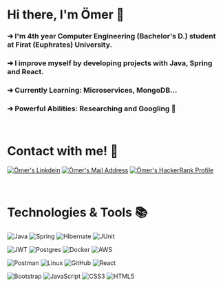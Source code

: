 # Hi there, I'm Ömer :wave:
 
### ➔ I'm 4th year Computer Engineering (Bachelor's D.) student at Firat (Euphrates) University.
### ➔ I improve myself by developing projects with Java, Spring and React.
### ➔ Currently Learning: Microservices, MongoDB...
### ➔ Powerful Abilities: Researching and Googling :slightly_smiling_face:

<br>

# Contact with me! :handshake:
<a href="https://www.linkedin.com/in/oscngl/" target="_blank" rel="nofollow"><img alt="Ömer's Linkdein" src="https://img.shields.io/badge/LinkedIn-0077B5?style=for-the-badge&logo=linkedin&logoColor=white" /></a>
<a href="mailto:oscngl@gmail.com" target="_blank" rel="nofollow"><img alt="Ömer's Mail Address" src="https://img.shields.io/badge/Gmail-D14836?style=for-the-badge&logo=gmail&logoColor=white" /></a>
<a href="https://www.hackerrank.com/oscngl" target="_blank" rel="nofollow"><img alt="Ömer's HackerRank Profile" src="https://img.shields.io/badge/-Hackerrank-2EC866?style=for-the-badge&logo=HackerRank&logoColor=white" /></a>
  
<br>

# Technologies & Tools :books:
![Java](https://img.shields.io/badge/java-%23ED8B00.svg?style=for-the-badge&logo=java&logoColor=white)
![Spring](https://img.shields.io/badge/spring-%236DB33F.svg?style=for-the-badge&logo=spring&logoColor=white)
![Hibernate](https://img.shields.io/badge/Hibernate-59666C?style=for-the-badge&logo=Hibernate&logoColor=white)
![JUnit](https://img.shields.io/badge/Junit5-25A162?style=for-the-badge&logo=junit5&logoColor=white)

![JWT](https://img.shields.io/badge/JWT-000000?style=for-the-badge&logo=JSON%20web%20tokens&logoColor=white)
![Postgres](https://img.shields.io/badge/postgres-%23316192.svg?style=for-the-badge&logo=postgresql&logoColor=white)
![Docker](https://img.shields.io/badge/docker-%230db7ed.svg?style=for-the-badge&logo=docker&logoColor=white)
![AWS](https://img.shields.io/badge/AWS-%23FF9900.svg?style=for-the-badge&logo=amazon-aws&logoColor=white)


![Postman](https://img.shields.io/badge/Postman-FF6C37?style=for-the-badge&logo=postman&logoColor=white)
![Linux](https://img.shields.io/badge/Linux-FCC624?style=for-the-badge&logo=linux&logoColor=black)
![GitHub](https://img.shields.io/badge/github-%23121011.svg?style=for-the-badge&logo=github&logoColor=white)
![React](https://img.shields.io/badge/react-%2320232a.svg?style=for-the-badge&logo=react&logoColor=%2361DAFB)


![Bootstrap](https://img.shields.io/badge/bootstrap-%23563D7C.svg?style=for-the-badge&logo=bootstrap&logoColor=white)
![JavaScript](https://img.shields.io/badge/javascript-%23323330.svg?style=for-the-badge&logo=javascript&logoColor=%23F7DF1E)
![CSS3](https://img.shields.io/badge/css3-%231572B6.svg?style=for-the-badge&logo=css3&logoColor=white)
![HTML5](https://img.shields.io/badge/html5-%23E34F26.svg?style=for-the-badge&logo=html5&logoColor=white)

<!--
<p align="center"> <img src="https://github-readme-stats.vercel.app/api/top-langs/?username=oscngl"/> </p>
<p align="center"> <img src="https://github-readme-stats.vercel.app/api?username=oscngl"/> </p>
<p align="center"> <img src="https://github-readme-streak-stats.herokuapp.com/?user=oscngl"/> </p>
-->
